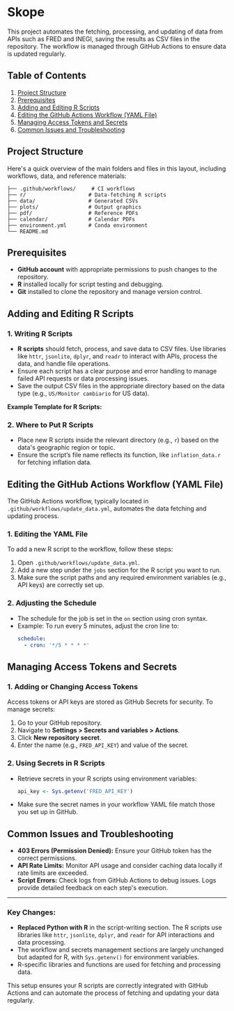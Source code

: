# Skope

This project automates the fetching, processing, and updating of data from APIs such as FRED and INEGI, saving the results as CSV files in the repository. The workflow is managed through GitHub Actions to ensure data is updated regularly.

## Table of Contents
1. [Project Structure](#project-structure)
2. [Prerequisites](#prerequisites)
3. [Adding and Editing R Scripts](#adding-and-editing-r-scripts)
4. [Editing the GitHub Actions Workflow (YAML File)](#editing-the-github-actions-workflow-yaml-file)
5. [Managing Access Tokens and Secrets](#managing-access-tokens-and-secrets)
6. [Common Issues and Troubleshooting](#common-issues-and-troubleshooting)

## Project Structure

Here's a quick overview of the main folders and files in this layout, including workflows, data, and reference materials:

```
├── .github/workflows/     # CI workflows
├── r/                    # Data-fetching R scripts
├── data/                 # Generated CSVs
├── plots/                # Output graphics
├── pdf/                  # Reference PDFs
├── calendar/             # Calendar PDFs
├── environment.yml       # Conda environment
└── README.md
```

## Prerequisites

- **GitHub account** with appropriate permissions to push changes to the repository.
- **R** installed locally for script testing and debugging.
- **Git** installed to clone the repository and manage version control.

## Adding and Editing R Scripts

### 1. Writing R Scripts

- **R scripts** should fetch, process, and save data to CSV files. Use libraries like `httr`, `jsonlite`, `dplyr`, and `readr` to interact with APIs, process the data, and handle file operations.
- Ensure each script has a clear purpose and error handling to manage failed API requests or data processing issues.
- Save the output CSV files in the appropriate directory based on the data type (e.g., `US/Monitor cambiario` for US data).

**Example Template for R Scripts:**

### 2. Where to Put R Scripts

- Place new R scripts inside the relevant directory (e.g., `r`) based on the data's geographic region or topic.
- Ensure the script’s file name reflects its function, like `inflation_data.r` for fetching inflation data.

## Editing the GitHub Actions Workflow (YAML File)

The GitHub Actions workflow, typically located in `.github/workflows/update_data.yml`, automates the data fetching and updating process.

### 1. Editing the YAML File

To add a new R script to the workflow, follow these steps:

1. Open `.github/workflows/update_data.yml`.
2. Add a new step under the `jobs` section for the R script you want to run.
3. Make sure the script paths and any required environment variables (e.g., API keys) are correctly set up.

### 2. Adjusting the Schedule

- The schedule for the job is set in the `on` section using cron syntax.
- Example: To run every 5 minutes, adjust the cron line to:
  ```yaml
  schedule:
    - cron: '*/5 * * * *'
  ```

## Managing Access Tokens and Secrets

### 1. Adding or Changing Access Tokens

Access tokens or API keys are stored as GitHub Secrets for security. To manage secrets:

1. Go to your GitHub repository.
2. Navigate to **Settings > Secrets and variables > Actions**.
3. Click **New repository secret**.
4. Enter the name (e.g., `FRED_API_KEY`) and value of the secret.

### 2. Using Secrets in R Scripts

- Retrieve secrets in your R scripts using environment variables:

  ```r
  api_key <- Sys.getenv('FRED_API_KEY')
  ```

- Make sure the secret names in your workflow YAML file match those you set up in GitHub.

## Common Issues and Troubleshooting

- **403 Errors (Permission Denied):** Ensure your GitHub token has the correct permissions.
- **API Rate Limits:** Monitor API usage and consider caching data locally if rate limits are exceeded.
- **Script Errors:** Check logs from GitHub Actions to debug issues. Logs provide detailed feedback on each step's execution.
  
---

### Key Changes:

- **Replaced Python with R** in the script-writing section. The R scripts use libraries like `httr`, `jsonlite`, `dplyr`, and `readr` for API interactions and data processing.
- The workflow and secrets management sections are largely unchanged but adapted for R, with `Sys.getenv()` for environment variables.
- R-specific libraries and functions are used for fetching and processing data.

This setup ensures your R scripts are correctly integrated with GitHub Actions and can automate the process of fetching and updating your data regularly.
